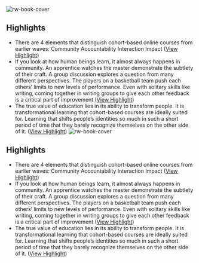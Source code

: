 ![rw-book-cover](https://readwise-assets.s3.amazonaws.com/static/images/article3.5c705a01b476.png)

## Highlights
- There are 4 elements that distinguish cohort-based online courses from earlier waves:
  Community
  Accountability
  Interaction
  Impact ([View Highlight](https://instapaper.com/read/1415524502/16531158))
- If you look at how human beings learn, it almost always happens in community. An apprentice watches the master demonstrate the subtlety of their craft. A group discussion explores a question from many different perspectives. The players on a basketball team push each others’ limits to new levels of performance. Even with solitary skills like writing, coming together in writing groups to give each other feedback is a critical part of improvement ([View Highlight](https://instapaper.com/read/1415524502/16531162))
- The true value of education lies in its ability to transform people. It is transformational learning that cohort-based courses are ideally suited for. Learning that shifts people’s identities so much in such a short period of time that they barely recognize themselves on the other side of it. ([View Highlight](https://instapaper.com/read/1415524502/16531189))
![rw-book-cover](https://readwise-assets.s3.amazonaws.com/static/images/article3.5c705a01b476.png)

## Highlights
- There are 4 elements that distinguish cohort-based online courses from earlier waves:
  Community
  Accountability
  Interaction
  Impact ([View Highlight](https://instapaper.com/read/1415524502/16531158))
- If you look at how human beings learn, it almost always happens in community. An apprentice watches the master demonstrate the subtlety of their craft. A group discussion explores a question from many different perspectives. The players on a basketball team push each others’ limits to new levels of performance. Even with solitary skills like writing, coming together in writing groups to give each other feedback is a critical part of improvement ([View Highlight](https://instapaper.com/read/1415524502/16531162))
- The true value of education lies in its ability to transform people. It is transformational learning that cohort-based courses are ideally suited for. Learning that shifts people’s identities so much in such a short period of time that they barely recognize themselves on the other side of it. ([View Highlight](https://instapaper.com/read/1415524502/16531189))
